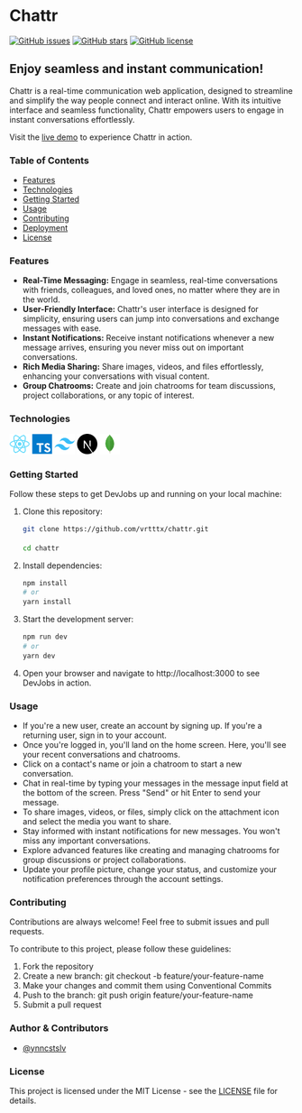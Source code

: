 # Chattr

[![GitHub issues](https://img.shields.io/github/issues/vrtttx/chattr)](https://github.com/vrtttx/chattr/issues)
[![GitHub stars](https://img.shields.io/github/stars/vrtttx/chattr)](https://github.com/vrtttx/chattr/stargazers)
[![GitHub license](https://img.shields.io/github/license/vrtttx/chattr)](https://github.com/vrtttx/chattr/blob/main/LICENSE)

## Enjoy seamless and instant communication!

Chattr is a real-time communication web application, designed to streamline and simplify the way people connect and interact online. With its intuitive interface and seamless functionality, Chattr empowers users to engage in instant conversations effortlessly.

Visit the [live demo](https://chattr-gold.vercel.app/) to experience Chattr in action.

### Table of Contents

- [Features](#features)
- [Technologies](#technologies)
- [Getting Started](#getting-started)
- [Usage](#usage)
- [Contributing](#contributing)
- [Deployment](#deployment)
- [License](#license)

### Features

- **Real-Time Messaging:** Engage in seamless, real-time conversations with friends, colleagues, and loved ones, no matter where they are in the world.
- **User-Friendly Interface:** Chattr's user interface is designed for simplicity, ensuring users can jump into conversations and exchange messages with ease.
- **Instant Notifications:** Receive instant notifications whenever a new message arrives, ensuring you never miss out on important conversations.
- **Rich Media Sharing:** Share images, videos, and files effortlessly, enhancing your conversations with visual content.
- **Group Chatrooms:** Create and join chatrooms for team discussions, project collaborations, or any topic of interest.

### Technologies

<a href="https://reactjs.org/" target="_blank" rel="noreferrer"><img src="https://raw.githubusercontent.com/devicons/devicon/master/icons/react/react-original.svg" width="36" /></a>
<a href="https://www.typescriptlang.org/" target="_blank" rel="noreferrer"><img src="https://raw.githubusercontent.com/devicons/devicon/master/icons/typescript/typescript-original.svg" width="36" /></a>
<a href="https://tailwindcss.com/" target="_blank" rel="noreferrer"><img src="https://raw.githubusercontent.com/devicons/devicon/master/icons/tailwindcss/tailwindcss-plain.svg" width="36" /></a>
<a href="https://nextjs.org/docs" target="_blank" rel="noreferrer"><img src="https://raw.githubusercontent.com/devicons/devicon/master/icons/nextjs/nextjs-original.svg" width="36" /></a>
<a href="https://www.mongodb.com/" target="_blank" rel="noreferrer"><img src="https://raw.githubusercontent.com/devicons/devicon/master/icons/mongodb/mongodb-original.svg" width="36" /></a>

### Getting Started

Follow these steps to get DevJobs up and running on your local machine:

1. Clone this repository:

   ```bash
   git clone https://github.com/vrtttx/chattr.git

   cd chattr
   ```

2. Install dependencies:

   ```bash
   npm install
   # or
   yarn install
   ```

3. Start the development server:

   ```bash
   npm run dev
   # or
   yarn dev
   ```

4. Open your browser and navigate to http://localhost:3000 to see DevJobs in action.

### Usage

- If you're a new user, create an account by signing up. If you're a returning user, sign in to your account.
- Once you're logged in, you'll land on the home screen. Here, you'll see your recent conversations and chatrooms.
- Click on a contact's name or join a chatroom to start a new conversation.
- Chat in real-time by typing your messages in the message input field at the bottom of the screen. Press "Send" or hit Enter to send your message.
- To share images, videos, or files, simply click on the attachment icon and select the media you want to share.
- Stay informed with instant notifications for new messages. You won't miss any important conversations.
- Explore advanced features like creating and managing chatrooms for group discussions or project collaborations.
- Update your profile picture, change your status, and customize your notification preferences through the account settings.

### Contributing

Contributions are always welcome! Feel free to submit issues and pull requests.

To contribute to this project, please follow these guidelines:

1. Fork the repository
2. Create a new branch: git checkout -b feature/your-feature-name
3. Make your changes and commit them using Conventional Commits
4. Push to the branch: git push origin feature/your-feature-name
5. Submit a pull request

### Author & Contributors

- [@ynncstslv](https://github.com/ynncstslv/)

### License

This project is licensed under the MIT License - see the [LICENSE](./LICENSE) file for details.
